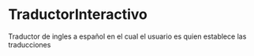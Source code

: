 # TraductorInteractivo
Traductor de ingles a español en el cual el usuario es quien establece las traducciones
